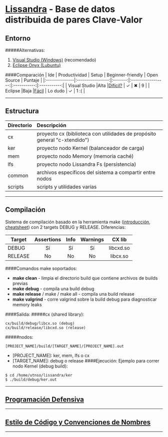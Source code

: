[Lissandra](https://faq.utnso.com/lissandra) - Base de datos distribuida de pares Clave-Valor
============================================================================
## Entorno
#####Alternativas:
1. [Visual Studio (Windows)](https://github.com/sisoputnfrba/tp-2019-1c-foo-bar/wiki/Entorno:-Visual-Studio) (recomendado)
2. [Eclipse Onyx (Lubuntu)](https://github.com/sisoputnfrba/tp-2019-1c-foo-bar/wiki/Entorno:-Eclipse-Onyx)

####Comparación
| Ide           | Productividad    | Setup   | Beginner-friendly | Open Source | Puntaje |
|:--------------|:----------------:|:-------:|:-----------------:|:-----------:|:-----------:|
| Visual Studio |Alta              |[Difícil?](https://github.com/sisoputnfrba/tp-2019-1c-foo-bar/wiki/Entorno:-Visual-Studio) | ✓                 | ✖          |  9    |
| Eclipse       |Baja              |[Fácil](https://github.com/sisoputnfrba/tp-2019-1c-foo-bar/wiki/Entorno:-Eclipse-Onyx)    | Lo dudo           | ✓           | 1 :(  |

-------------------------------------------------------------
## Estructura
| Directorio | Descripción  |
| ----------|:-------------|
| cx        |proyecto cx (biblioteca con utilidades de propósito general "c-xtendido")|
| ker       |proyecto nodo Kernel (balanceador de carga)|
| mem       |proyecto nodo Memory (memoria caché)|
| lfs       |proyecto nodo Lissandra Fs (persistencia)|
| common    |archivos específicos del sistema a compartir entre nodos|
| scripts   |scripts y utilidades varias|

-------------------------------------------------------------
## Compilación
Sistema de compilación basado en la herramienta make ([introducción](https://www.youtube.com/watch?v=OHfMNqe-Fdw), [cheatsheet](https://devhints.io/makefile)) con 2 targets DEBUG y RELEASE. Diferencias:

| Target    | Assertions    | Info | Warnings | CX lib  |
| ----------|:-------------:|:-----:|:-------:|:-------:|
| DEBUG     |Sí             |Sí     |Sí       |libcxd.so|
| RELEASE   |No             |No     |No       |libcx.so |

####Comandos make soportados:
* **make clean** - limpia el directorio build que contiene archivos de builds previas
* **make debug** - compila una build debug
* **make release** / make / make all - compila una build release 
* **make valgrind** - corre valgrind sobre la build debug para diagnosticar memory leaks

####Salida:
#####cx (shared library):
```
cx/build/debug/libcx.so (debug)
cx/build/release/libcxd.so (release)
```
#####nodos:
```
[PROJECT_NAME]/build/[TARGET_NAME]/[PROJECT_NAME].out
```
* [PROJECT_NAME]: ker, mem, lfs o cx
* [TARGET_NAME]: debug o release
####Ejecución:
Ejemplo para correr nodo Kernel (debug build):
```
$ cd /home/utnso/lissandra/ker
$ ./build/debug/ker.out
```

-------------------------------------------------------------
## [Programación Defensiva](https://github.com/sisoputnfrba/tp-2019-1c-foo-bar/wiki/Programaci%C3%B3n-Defensiva)
-------------------------------------------------------------
## [Estilo de Código y Convenciones de Nombres](https://github.com/sisoputnfrba/tp-2019-1c-foo-bar/wiki/Estilo-de-C%C3%B3digo-y-Convenciones-de-Nombres)
-------------------------------------------------------------

